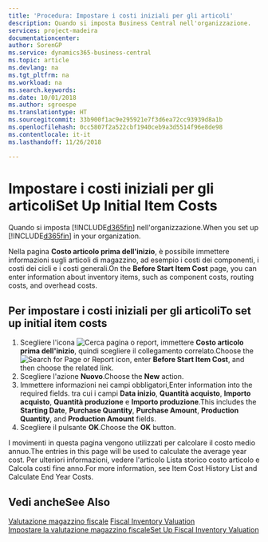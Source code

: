 ```yaml
---
title: 'Procedura: Impostare i costi iniziali per gli articoli'
description: Quando si imposta Business Central nell'organizzazione.
services: project-madeira
documentationcenter: 
author: SorenGP
ms.service: dynamics365-business-central
ms.topic: article
ms.devlang: na
ms.tgt_pltfrm: na
ms.workload: na
ms.search.keywords: 
ms.date: 10/01/2018
ms.author: sgroespe
ms.translationtype: HT
ms.sourcegitcommit: 33b900f1ac9e295921e7f3d6ea72cc93939d8a1b
ms.openlocfilehash: 0cc5807f2a522cbf1940ceb9a3d5514f96e8de98
ms.contentlocale: it-it
ms.lasthandoff: 11/26/2018

---
```

# <a name="set-up-initial-item-costs"></a><span data-ttu-id="36b73-103">Impostare i costi iniziali per gli articoli</span><span class="sxs-lookup"><span data-stu-id="36b73-103">Set Up Initial Item Costs</span></span>
<span data-ttu-id="36b73-104">Quando si imposta [!INCLUDE[d365fin](../../includes/d365fin_md.md)] nell'organizzazione.</span><span class="sxs-lookup"><span data-stu-id="36b73-104">When you set up [!INCLUDE[d365fin](../../includes/d365fin_md.md)] in your organization.</span></span>  

<span data-ttu-id="36b73-105">Nella pagina **Costo articolo prima dell'inizio**, è possibile immettere informazioni sugli articoli di magazzino, ad esempio i costi dei componenti, i costi dei cicli e i costi generali.</span><span class="sxs-lookup"><span data-stu-id="36b73-105">On the **Before Start Item Cost** page, you can enter information about inventory items, such as component costs, routing costs, and overhead costs.</span></span>  

## <a name="to-set-up-initial-item-costs"></a><span data-ttu-id="36b73-106">Per impostare i costi iniziali per gli articoli</span><span class="sxs-lookup"><span data-stu-id="36b73-106">To set up initial item costs</span></span>  

1.  <span data-ttu-id="36b73-107">Scegliere l'icona ![Cerca pagina o report](../../media/ui-search/search_small.png "icona Cerca pagina o report"), immettere **Costo articolo prima dell'inizio**, quindi scegliere il collegamento correlato.</span><span class="sxs-lookup"><span data-stu-id="36b73-107">Choose the ![Search for Page or Report](../../media/ui-search/search_small.png "Search for Page or Report icon") icon, enter **Before Start Item Cost**, and then choose the related link.</span></span>  
2.  <span data-ttu-id="36b73-108">Scegliere l'azione **Nuovo**.</span><span class="sxs-lookup"><span data-stu-id="36b73-108">Choose the **New** action.</span></span>  
3.  <span data-ttu-id="36b73-109">Immettere informazioni nei campi obbligatori,</span><span class="sxs-lookup"><span data-stu-id="36b73-109">Enter information into the required fields.</span></span> <span data-ttu-id="36b73-110">tra cui i campi **Data inizio**, **Quantità acquisto**, **Importo acquisto**, **Quantità produzione** e **Importo produzione**.</span><span class="sxs-lookup"><span data-stu-id="36b73-110">This includes the **Starting Date**, **Purchase Quantity**, **Purchase Amount**, **Production Quantity**, and **Production Amount** fields.</span></span>  
4.  <span data-ttu-id="36b73-111">Scegliere il pulsante **OK**.</span><span class="sxs-lookup"><span data-stu-id="36b73-111">Choose the **OK** button.</span></span>  

<span data-ttu-id="36b73-112">I movimenti in questa pagina vengono utilizzati per calcolare il costo medio annuo.</span><span class="sxs-lookup"><span data-stu-id="36b73-112">The entries in this page will be used to calculate the average year cost.</span></span> <span data-ttu-id="36b73-113">Per ulteriori informazioni, vedere l'articolo Lista storico costo articolo e Calcola costi fine anno.</span><span class="sxs-lookup"><span data-stu-id="36b73-113">For more information, see Item Cost History List and Calculate End Year Costs.</span></span>  

## <a name="see-also"></a><span data-ttu-id="36b73-114">Vedi anche</span><span class="sxs-lookup"><span data-stu-id="36b73-114">See Also</span></span>  
 <span data-ttu-id="36b73-115">[Valutazione magazzino fiscale](fiscal-inventory-valuation.md) </span><span class="sxs-lookup"><span data-stu-id="36b73-115">[Fiscal Inventory Valuation](fiscal-inventory-valuation.md) </span></span>  
 [<span data-ttu-id="36b73-116">Impostare la valutazione magazzino fiscale</span><span class="sxs-lookup"><span data-stu-id="36b73-116">Set Up Fiscal Inventory Valuation</span></span>](how-to-set-up-fiscal-inventory-valuation.md)   

